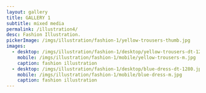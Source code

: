 ```yaml
---
layout: gallery
title: GALLERY 1
subtitle: mixed media
permalink: /illustration4/
desc: Fashion Illustration.
pickerImage: /imgs/illustration/fashion-1/yellow-trousers-thumb.jpg
images:
  - desktop: /imgs/illustration/fashion-1/desktop/yellow-trousers-dt-1280.jpg
    mobile: /imgs/illustration/fashion-1/mobile/yellow-trousers-m.jpg
    caption: fashion illustration
  - desktop: /imgs/illustration/fashion-1/desktop/blue-dress-dt-1280.jpg
    mobile: /imgs/illustration/fashion-1/mobile/blue-dress-m.jpg
    caption: fashion illustration
---
```

